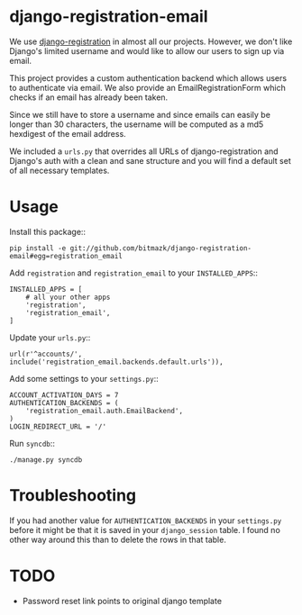 django-registration-email
==========================

We use
[django-registration](https://bitbucket.org/ubernostrum/django-registration/overview)
in almost all our projects. However, we don't like Django's limited username
and would like to allow our users to sign up via email.

This project provides a custom authentication backend which allows users to
authenticate via email. We also provide an EmailRegistrationForm which
checks if an email has already been taken.

Since we still have to store a username and since emails can easily be longer
than 30 characters, the username will be computed as a md5 hexdigest of the
email address.

We included a ``urls.py`` that overrides all URLs of django-registration
and Django's auth with a clean and sane structure and you will find a default
set of all necessary templates.

Usage
======

Install this package::

    pip install -e git://github.com/bitmazk/django-registration-email#egg=registration_email

Add ``registration`` and ``registration_email`` to your ``INSTALLED_APPS``::

    INSTALLED_APPS = [
        # all your other apps
        'registration',
        'registration_email',
    ]

Update your ``urls.py``::

    url(r'^accounts/', include('registration_email.backends.default.urls')),

Add some settings to your ``settings.py``::

    ACCOUNT_ACTIVATION_DAYS = 7
    AUTHENTICATION_BACKENDS = (
        'registration_email.auth.EmailBackend',
    )
    LOGIN_REDIRECT_URL = '/'

Run ``syncdb``::

    ./manage.py syncdb

Troubleshooting
================

If you had another value for ``AUTHENTICATION_BACKENDS`` in your
``settings.py`` before it might be that it is saved in your ``django_session``
table. I found no other way around this than to delete the rows in that table.

TODO
=====

* Password reset link points to original django template
